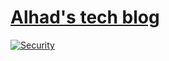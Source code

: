 # [Alhad's tech blog](http://alhad.github.io/)

[![Security](https://hakiri.io/projects/f9bdd70b69c00b/master.svg)](https://hakiri.io/projects/f9bdd70b69c00b)
